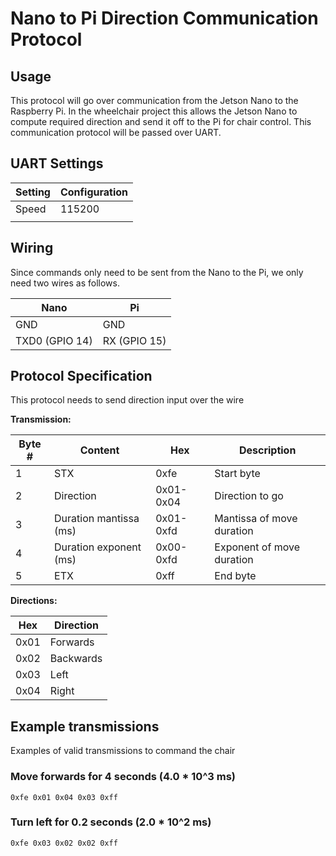 # Nano to Pi Direction Communication Protocol

## Usage
This protocol will go over communication from the Jetson Nano to the Raspberry Pi.
In the wheelchair project this allows the Jetson Nano to compute required direction and send it off to the Pi for chair control.
This communication protocol will be passed over UART.

## UART Settings
| Setting | Configuration |
|---------|---------------|
| Speed   | 115200        |
|         |               |


## Wiring
Since commands only need to be sent from the Nano to the Pi, we only need two wires as follows.

| Nano           | Pi           |
|----------------|--------------|
| GND            | GND          |
| TXD0 (GPIO 14) | RX (GPIO 15) |

## Protocol Specification
This protocol needs to send direction input over the wire

**Transmission:**

| Byte # | Content                | Hex       | Description               |
|--------|------------------------|-----------|---------------------------|
| 1      | STX                    | 0xfe      | Start byte                |
| 2      | Direction              | 0x01-0x04 | Direction to go           |
| 3      | Duration mantissa (ms) | 0x01-0xfd | Mantissa of move duration |
| 4      | Duration exponent (ms) | 0x00-0xfd | Exponent of move duration |
| 5      | ETX                    | 0xff      | End byte                  |

**Directions:**

| Hex  | Direction |
|------|-----------|
| 0x01 | Forwards  |
| 0x02 | Backwards |
| 0x03 | Left      |
| 0x04 | Right     |

## Example transmissions
Examples of valid transmissions to command the chair
### Move forwards for 4 seconds (4.0 * 10^3 ms)
```
0xfe 0x01 0x04 0x03 0xff
```

### Turn left for 0.2 seconds (2.0 * 10^2 ms)
```
0xfe 0x03 0x02 0x02 0xff
```